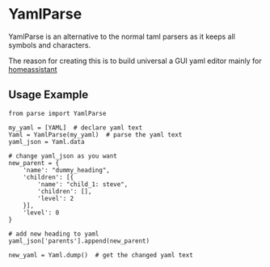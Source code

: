 # YamlParse
YamlParse is an alternative to the normal taml parsers as it keeps all symbols and characters.

The reason for creating this is to build universal a GUI yaml editor mainly for <a href="https://github.com/home-assistant/core" target="_blank">homeassistant</a>

## Usage Example

```
from parse import YamlParse

my_yaml = [YAML]  # declare yaml text
Yaml = YamlParse(my_yaml)  # parse the yaml text
yaml_json = Yaml.data  

# change yaml_json as you want
new_parent = {
    'name': "dummy_heading",
    'children': [{
        'name': "child_1: steve",
        'children': [],
        'level': 2
    }],
    'level': 0
}

# add new heading to yaml
yaml_json['parents'].append(new_parent)

new_yaml = Yaml.dump()  # get the changed yaml text
```

